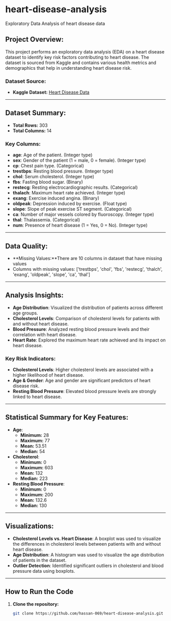 # heart-disease-analysis
Exploratory Data Analysis of heart disease data

## Project Overview:
This project performs an exploratory data analysis (EDA) on a heart disease dataset to identify key risk factors contributing to heart disease. The dataset is sourced from Kaggle and contains various health metrics and demographics that help in understanding heart disease risk.

### Dataset Source:
- **Kaggle Dataset:** [Heart Disease Data](https://www.kaggle.com/datasets/ronitf/heart-disease-uci)

---

## Dataset Summary:
- **Total Rows:** 303
- **Total Columns:** 14

### Key Columns:
- **age**: Age of the patient. (Integer type)
- **sex**: Gender of the patient (1 = male, 0 = female). (Integer type)
- **cp**: Chest pain type. (Categorical)
- **trestbps**: Resting blood pressure. (Integer type)
- **chol**: Serum cholesterol. (Integer type)
- **fbs**: Fasting blood sugar. (Binary)
- **restecg**: Resting electrocardiographic results. (Categorical)
- **thalach**: Maximum heart rate achieved. (Integer type)
- **exang**: Exercise induced angina. (Binary)
- **oldpeak**: Depression induced by exercise. (Float type)
- **slope**: Slope of peak exercise ST segment. (Categorical)
- **ca**: Number of major vessels colored by fluoroscopy. (Integer type)
- **thal**: Thalassemia. (Categorical)
- **num**: Presence of heart disease (1 = Yes, 0 = No). (Integer type)

---

## Data Quality:
- **Missing Values:**There are 10 columns in dataset that have missing values
- Columns with missing values: ['trestbps', 'chol', 'fbs', 'restecg', 'thalch', 'exang', 'oldpeak', 'slope', 'ca', 'thal']

---

## Analysis Insights:
- **Age Distribution**: Visualized the distribution of patients across different age groups.
- **Cholesterol Levels**: Comparison of cholesterol levels for patients with and without heart disease.
- **Blood Pressure**: Analyzed resting blood pressure levels and their correlation with heart disease.
- **Heart Rate**: Explored the maximum heart rate achieved and its impact on heart disease.

### Key Risk Indicators:
- **Cholesterol Levels**: Higher cholesterol levels are associated with a higher likelihood of heart disease.
- **Age & Gender**: Age and gender are significant predictors of heart disease risk.
- **Resting Blood Pressure**: Elevated blood pressure levels are strongly linked to heart disease.

---

## Statistical Summary for Key Features:
- **Age**:
  - **Minimum:** 28
  - **Maximum:** 77
  - **Mean:** 53.51
  - **Median:** 54
- **Cholesterol**:
  - **Minimum:** 0
  - **Maximum:** 603
  - **Mean:** 132
  - **Median:** 223
- **Resting Blood Pressure**:
  - **Minimum:** 0
  - **Maximum:** 200
  - **Mean:** 132.6
  - **Median:** 130

---

## Visualizations:
- **Cholesterol Levels vs. Heart Disease**: A boxplot was used to visualize the differences in cholesterol levels between patients with and without heart disease.
- **Age Distribution**: A histogram was used to visualize the age distribution of patients in the dataset.
- **Outlier Detection**: Identified significant outliers in cholesterol and blood pressure data using boxplots.

---

## How to Run the Code

1. **Clone the repository:**
   ```bash
   git clone https://github.com/hassan-069/heart-disease-analysis.git
